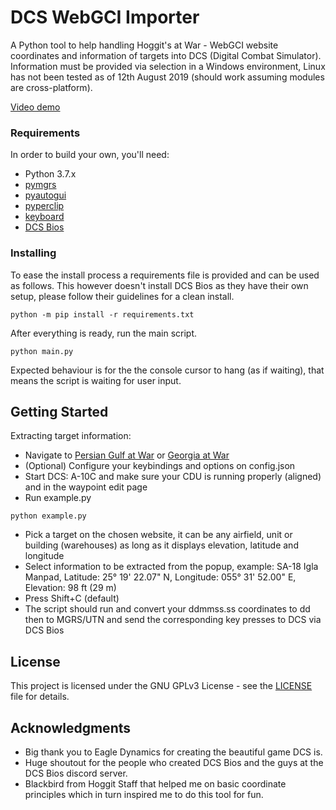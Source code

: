 # DCS WebGCI Importer

A Python tool to help handling Hoggit's at War - WebGCI website coordinates and information of targets into DCS (Digital Combat Simulator).
Information must be provided via selection in a Windows environment, Linux has not been tested as of 12th August 2019 (should work assuming modules are cross-platform).

[Video demo](https://streamable.com/btf0rg)

### Requirements

In order to build your own, you'll need:
* Python 3.7.x
* [pymgrs](https://pypi.org/project/mgrs/)
* [pyautogui](https://pypi.org/project/PyAutoGUI/)
* [pyperclip](https://pypi.org/project/pyperclip/)
* [keyboard](https://pypi.org/project/keyboard/)
* [DCS Bios](https://github.com/dcs-bios/dcs-bios/)

### Installing

To ease the install process a requirements file is provided and can be used as follows. This however doesn't install DCS Bios as they have their own setup, please follow their guidelines for a clean install.
```
python -m pip install -r requirements.txt
```

After everything is ready, run the main script.
```
python main.py
```

Expected behaviour is for the the console cursor to hang (as if waiting), that means the script is waiting for user input.

## Getting Started

Extracting target information:
* Navigate to [Persian Gulf at War](https://atwar.online/pgawgci.php) or [Georgia at War](https://atwar.online/gawgci.php)
* (Optional) Configure your keybindings and options on config.json
* Start DCS: A-10C and make sure your CDU is running properly (aligned) and in the waypoint edit page
* Run example.py 
```
python example.py
```
* Pick a target on the chosen website, it can be any airfield, unit or building (warehouses) as long as it displays elevation, latitude and longitude
* Select information to be extracted from the popup, example: SA-18 Igla Manpad, Latitude: 25° 19' 22.07" N, Longitude: 055° 31' 52.00" E, Elevation: 98 ft (29 m)
* Press Shift+C (default)
* The script should run and convert your ddmmss.ss coordinates to dd then to MGRS/UTN and send the corresponding key presses to DCS via DCS Bios

## License

This project is licensed under the GNU GPLv3 License - see the [LICENSE](LICENSE) file for details.

## Acknowledgments

* Big thank you to Eagle Dynamics for creating the beautiful game DCS is.
* Huge shoutout for the people who created DCS Bios and the guys at the DCS Bios discord server.
* Blackbird from Hoggit Staff that helped me on basic coordinate principles which in turn inspired me to do this tool for fun.
